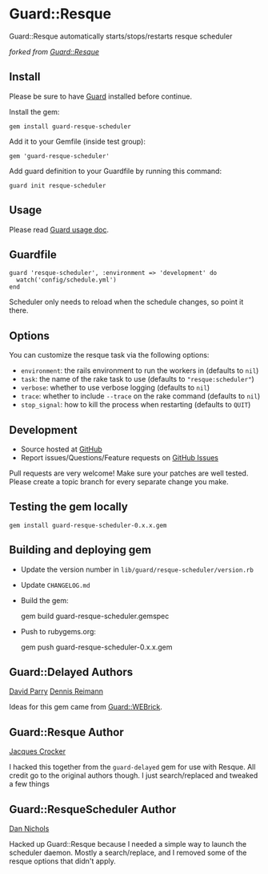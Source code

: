 # Guard::Resque

Guard::Resque automatically starts/stops/restarts resque scheduler

*forked from [Guard::Resque](http://github.com/railsjedi/guard-resque)*


## Install

Please be sure to have [Guard](http://github.com/guard/guard) installed before continue.

Install the gem:

    gem install guard-resque-scheduler

Add it to your Gemfile (inside test group):

    gem 'guard-resque-scheduler'

Add guard definition to your Guardfile by running this command:

    guard init resque-scheduler


## Usage

Please read [Guard usage doc](http://github.com/guard/guard#readme).


## Guardfile

    guard 'resque-scheduler', :environment => 'development' do
      watch('config/schedule.yml')
    end

Scheduler only needs to reload when the schedule changes, so point it there.


## Options

You can customize the resque task via the following options:

* `environment`: the rails environment to run the workers in (defaults to `nil`)
* `task`: the name of the rake task to use (defaults to `"resque:scheduler"`)
* `verbose`: whether to use verbose logging (defaults to `nil`)
* `trace`: whether to include `--trace` on the rake command (defaults to `nil`)
* `stop_signal`: how to kill the process when restarting (defaults to `QUIT`)


## Development

 * Source hosted at [GitHub](http://github.com/dlnichols/resque-scheduler)
 * Report issues/Questions/Feature requests on [GitHub Issues](http://github.com/dlnichols/resque-scheduler/issues)

Pull requests are very welcome! Make sure your patches are well tested.
Please create a topic branch for every separate change you make.


## Testing the gem locally

    gem install guard-resque-scheduler-0.x.x.gem


## Building and deploying gem

 * Update the version number in `lib/guard/resque-scheduler/version.rb`
 * Update `CHANGELOG.md`
 * Build the gem:

    gem build guard-resque-scheduler.gemspec

 * Push to rubygems.org:

    gem push guard-resque-scheduler-0.x.x.gem


## Guard::Delayed Authors

[David Parry](https://github.com/suranyami)
[Dennis Reimann](https://github.com/dbloete)

Ideas for this gem came from [Guard::WEBrick](http://github.com/fnichol/guard-webrick).


## Guard::Resque Author

[Jacques Crocker](https://github.com/railsjedi)

I hacked this together from the `guard-delayed` gem for use with Resque. All credit go to the original authors though. I just search/replaced and tweaked a few things


## Guard::ResqueScheduler Author

[Dan Nichols](https://github.com/dlnichols)

Hacked up Guard::Resque because I needed a simple way to launch the scheduler daemon.  Mostly a search/replace, and I removed some of the resque options that didn't apply.
